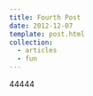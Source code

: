 ```yaml
---
title: Fourth Post
date: 2012-12-07
template: post.html
collection: 
  - articles
  - fun
---
```


44444
